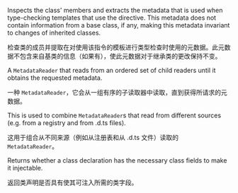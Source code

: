 Inspects the class' members and extracts the metadata that is used when type-checking templates
that use the directive. This metadata does not contain information from a base class, if any,
making this metadata invariant to changes of inherited classes.

检查类的成员并提取在对使用该指令的模板进行类型检查时使用的元数据。此元数据不包含来自基类的信息（如果有），使此元数据对于继承类的更改保持不变。

A `MetadataReader` that reads from an ordered set of child readers until it obtains the requested
metadata.

一种 `MetadataReader`，它会从一组有序的子读取器中读取，直到获得所请求的元数据。

This is used to combine `MetadataReader`s that read from different sources \(e.g. from a registry
and from .d.ts files\).

这用于组合从不同来源（例如从注册表和从 .d.ts 文件）读取的 `MetadataReader`。

Returns whether a class declaration has the necessary class fields to make it injectable.

返回类声明是否具有使其可注入所需的类字段。